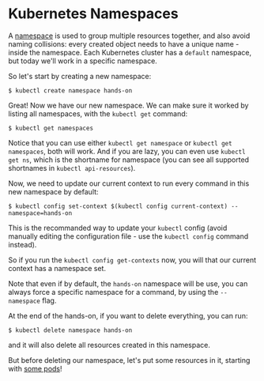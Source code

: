 # Kubernetes Namespaces

A [namespace](https://kubernetes.io/docs/concepts/overview/working-with-objects/namespaces/) is used to group multiple resources together, and also avoid naming collisions: every created object needs to have a unique name - inside the namespace. Each Kubernetes cluster has a `default` namespace, but today we'll work in a specific namespace.

So let's start by creating a new namespace:

```
$ kubectl create namespace hands-on
```

Great! Now we have our new namespace. We can make sure it worked by listing all namespaces, with the `kubectl get` command:

```
$ kubectl get namespaces
```

Notice that you can use either `kubectl get namespace` or `kubectl get namespaces`, both will work. And if you are lazy, you can even use `kubectl get ns`, which is the shortname for namespace (you can see all supported shortnames in `kubectl api-resources`).

Now, we need to update our current context to run every command in this new namespace by default:

```
$ kubectl config set-context $(kubectl config current-context) --namespace=hands-on
```

This is the recommanded way to update your `kubectl` config (avoid manually editing the configuration file - use the `kubectl config` command instead).

So if you run the `kubectl config get-contexts` now, you will that our current context has a namespace set.

Note that even if by default, the `hands-on` namespace will be use, you can always force a specific namespace for a command, by using the `--namespace` flag.

At the end of the hands-on, if you want to delete everything, you can run:

```
$ kubectl delete namespace hands-on
```

and it will also delete all resources created in this namespace.

But before deleting our namespace, let's put some resources in it, starting with [some pods](../pod/README.md)!
